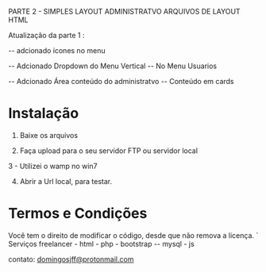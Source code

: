 PARTE 2 - SIMPLES LAYOUT ADMINISTRATVO ARQUIVOS DE LAYOUT HTML

Atualização da parte 1 :

-- adcionado ícones no menu

-- Adcionado Dropdown do Menu Vertical
   -- No Menu Usuarios
   
-- Adcionado Área conteúdo do administratvo
   -- Conteúdo em cards
   

# Instalação

1. Baixe os arquivos

2. Faça upload para o seu servidor FTP ou servidor local

3 - Utilizei o wamp no win7

4. Abrir a Url local, para testar.


# Termos e Condições

Você tem o direito de modificar o código, desde que não remova a licença.
´
Serviços freelancer - html - php - bootstrap -- mysql - js

contato: domingosjff@protonmail.com




